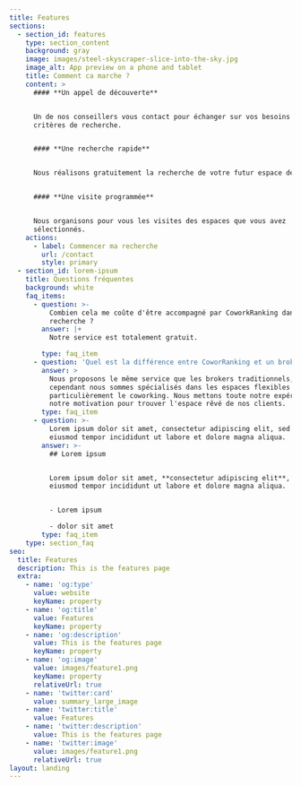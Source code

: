 ```yaml
---
title: Features
sections:
  - section_id: features
    type: section_content
    background: gray
    image: images/steel-skyscraper-slice-into-the-sky.jpg
    image_alt: App preview on a phone and tablet
    title: Comment ca marche ?
    content: >
      #### **Un appel de découverte**


      Un de nos conseillers vous contact pour échanger sur vos besoins et vos
      critères de recherche.


      #### **Une recherche rapide**


      Nous réalisons gratuitement la recherche de votre futur espace de travail.


      #### **Une visite programmée**


      Nous organisons pour vous les visites des espaces que vous avez
      sélectionnés.
    actions:
      - label: Commencer ma recherche
        url: /contact
        style: primary
  - section_id: lorem-ipsum
    title: Questions fréquentes
    background: white
    faq_items:
      - question: >-
          Combien cela me coûte d'être accompagné par CoworkRanking dans ma
          recherche ?
        answer: |+
          Notre service est totalement gratuit. 

        type: faq_item
      - question: 'Quel est la différence entre CoworRanking et un broker traditionnel ? '
        answer: >
          Nous proposons le même service que les brokers traditionnels,
          cependant nous sommes spécialisés dans les espaces flexibles et plus
          particulièrement le coworking. Nous mettons toute notre expérience et
          notre motivation pour trouver l'espace rêvé de nos clients.
        type: faq_item
      - question: >-
          Lorem ipsum dolor sit amet, consectetur adipiscing elit, sed do
          eiusmod tempor incididunt ut labore et dolore magna aliqua.
        answer: >-
          ## Lorem ipsum


          Lorem ipsum dolor sit amet, **consectetur adipiscing elit**, sed do
          eiusmod tempor incididunt ut labore et dolore magna aliqua.


          - Lorem ipsum

          - dolor sit amet
        type: faq_item
    type: section_faq
seo:
  title: Features
  description: This is the features page
  extra:
    - name: 'og:type'
      value: website
      keyName: property
    - name: 'og:title'
      value: Features
      keyName: property
    - name: 'og:description'
      value: This is the features page
      keyName: property
    - name: 'og:image'
      value: images/feature1.png
      keyName: property
      relativeUrl: true
    - name: 'twitter:card'
      value: summary_large_image
    - name: 'twitter:title'
      value: Features
    - name: 'twitter:description'
      value: This is the features page
    - name: 'twitter:image'
      value: images/feature1.png
      relativeUrl: true
layout: landing
---
```


